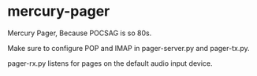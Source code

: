 # mercury-pager
Mercury Pager, Because POCSAG is so 80s.

Make sure to configure POP and IMAP in pager-server.py and pager-tx.py.

pager-rx.py listens for pages on the default audio input device.